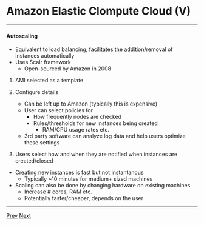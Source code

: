 # Amazon Elastic Clompute Cloud (V)

***
#### Autoscaling
* Equivalent to load balancing, facilitates the addition/removal of instances automatically
* Uses Scalr framework
	* Open-sourced by Amazon in 2008

1) AMI selected as a template
2) Configure details
	* Can be left up to Amazon (typically this is expensive)
	* User can select policies for
		* How frequently nodes are checked
		* Rules/thresholds for new instances being created
			* RAM/CPU usage rates etc.
	* 3rd party software can analyze log data and help users optimize these settings
		
3) Users select how and when they are notified when instances are created/closed

* Creating new instances is fast but not instantanous
	* Typically ~10 minutes for medium+ sized machines
* Scaling can also be done by changing hardware on existing machines
	* Increase # cores, RAM etc.
	* Potentially faster/cheaper, depends on the user


***


[Prev](https://github.com/AustinCerny/CSCI582_Presentation4/blob/master/slide18.md)
[Next](https://github.com/AustinCerny/CSCI582_Presentation4/blob/master/slide20.md)
